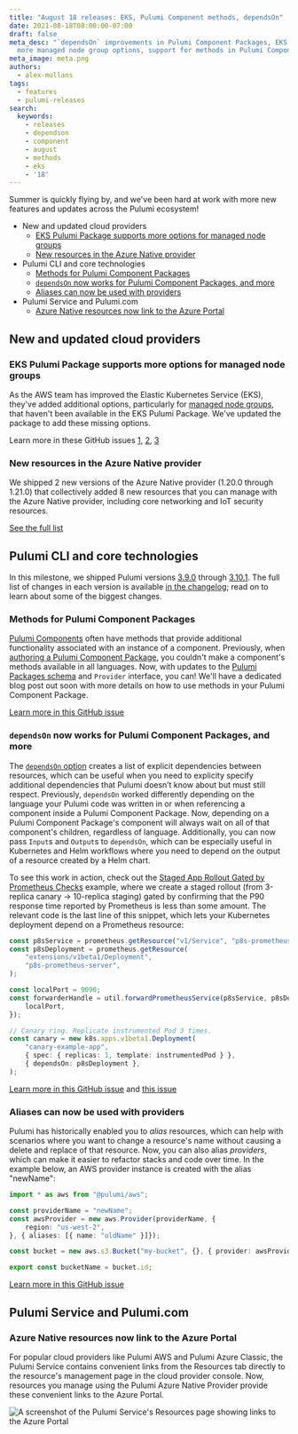 ```yaml
---
title: "August 18 releases: EKS, Pulumi Component methods, dependsOn"
date: 2021-08-18T08:00:00-07:00
draft: false
meta_desc: "`dependsOn` improvements in Pulumi Component Packages, EKS Package with
  more managed node group options, support for methods in Pulumi Component Packages"
meta_image: meta.png
authors:
  - alex-mullans
tags:
  - features
  - pulumi-releases
search:
  keywords:
    - releases
    - dependson
    - component
    - august
    - methods
    - eks
    - '18'
---
```


Summer is quickly flying by, and we've been hard at work with more new features and updates across the Pulumi ecosystem!

- New and updated cloud providers
  - [EKS Pulumi Package supports more options for managed node groups](/blog/pulumi-release-notes-m60#eks-pulumi-package-supports-more-options-for-managed-node-groups)
  - [New resources in the Azure Native provider](/blog/pulumi-release-notes-m60#new-resources-in-the-azure-native-provider)
- Pulumi CLI and core technologies
  - [Methods for Pulumi Component Packages](/blog/pulumi-release-notes-m60#methods-for-pulumi-component-packages)
  - [`dependsOn` now works for Pulumi Component Packages, and more](/blog/pulumi-release-notes-m60#dependson-now-works-for-pulumi-component-packages-and-more)
  - [Aliases can now be used with providers](/blog/pulumi-release-notes-m60#aliases-can-now-be-used-with-providers)
- Pulumi Service and Pulumi.com
  - [Azure Native resources now link to the Azure Portal](/blog/pulumi-release-notes-m60#azure-native-resources-now-link-to-the-azure-portal)

<!--more-->

## New and updated cloud providers

### EKS Pulumi Package supports more options for managed node groups

As the AWS team has improved the Elastic Kubernetes Service (EKS), they've added additional options, particularly for [managed node groups](https://aws.amazon.com/about-aws/whats-new/2021/05/amazon-eks-managed-node-groups-adds-support-kubernetes-node-taints/), that haven't been available in the EKS Pulumi Package. We've updated the package to add these missing options.

Learn more in these GitHub issues [1](https://github.com/pulumi/pulumi-eks/issues/612), [2](https://github.com/pulumi/pulumi-eks/issues/565), [3](https://github.com/pulumi/pulumi-eks/issues/583)

### New resources in the Azure Native provider

We shipped 2 new versions of the Azure Native provider (1.20.0 through 1.21.0) that collectively added 8 new resources that you can manage with the Azure Native provider, including core networking and IoT security resources.

[See the full list](https://github.com/pulumi/pulumi-azure-native/blob/master/CHANGELOG_OLD.md#1210-2021-08-12)

## Pulumi CLI and core technologies

In this milestone, we shipped Pulumi versions [3.9.0](https://github.com/pulumi/pulumi/releases/tag/v3.9.0) through [3.10.1](https://github.com/pulumi/pulumi/releases/tag/v3.10.1). The full list of changes in each version is available [in the changelog](https://github.com/pulumi/pulumi/releases); read on to learn about some of the biggest changes.

### Methods for Pulumi Component Packages

[Pulumi Components](/docs/concepts/resources#components) often have methods that provide additional functionality associated with an instance of a component. Previously, when [authoring a Pulumi Component Package](/docs/iac/packages-and-automation/pulumi-packages/debugging-provider-packages/), you couldn't make a component's methods available in all languages. Now, with updates to the [Pulumi Packages schema](/docs/iac/packages-and-automation/pulumi-packages/schema/) and `Provider` interface, you can! We'll have a dedicated blog post out soon with more details on how to use methods in your Pulumi Component Package.

[Learn more in this GitHub issue](https://github.com/pulumi/pulumi/issues/7072)

### `dependsOn` now works for Pulumi Component Packages, and more

The [`dependsOn` option](/docs/concepts/resources#dependson) creates a list of explicit dependencies between resources, which can be useful when you need to explicity specify additional dependencies that Pulumi doesn’t know about but must still respect. Previously, `dependsOn` worked differently depending on the language your Pulumi code was written in or when referencing a component inside a Pulumi Component Package. Now, depending on a Pulumi Component Package's component will always wait on all of that component's children, regardless of language. Additionally, you can now pass `Input`s and `Output`s to `dependsOn`, which can be especially useful in Kubernetes and Helm workflows where you need to depend on the output of a resource created by a Helm chart.

To see this work in action, check out the [Staged App Rollout Gated by Prometheus Checks](https://github.com/pulumi/examples/tree/ca40203279f393c0c159dadcadc97c6007122997/kubernetes-ts-staged-rollout-with-prometheus) example, where we create a staged rollout (from 3-replica canary -> 10-replica staging) gated by confirming that the P90 response time reported by Prometheus is less than some amount. The relevant code is the last line of this snippet, which lets your Kubernetes deployment depend on a Prometheus resource:

```typescript
const p8sService = prometheus.getResource("v1/Service", "p8s-prometheus-server");
const p8sDeployment = prometheus.getResource(
    "extensions/v1beta1/Deployment",
    "p8s-prometheus-server",
);

const localPort = 9090;
const forwarderHandle = util.forwardPrometheusService(p8sService, p8sDeployment, {
    localPort,
});

// Canary ring. Replicate instrumented Pod 3 times.
const canary = new k8s.apps.v1beta1.Deployment(
    "canary-example-app",
    { spec: { replicas: 1, template: instrumentedPod } },
    { dependsOn: p8sDeployment },
);
```

[Learn more in this GitHub issue](https://github.com/pulumi/pulumi/issues/7542) and [this issue](https://github.com/pulumi/pulumi/issues/5642)

### Aliases can now be used with providers

Pulumi has historically enabled you to _alias_ resources, which can help with scenarios where you want to change a resource's name without causing a delete and replace of that resource. Now, you can also alias _providers_, which can make it easier to refactor stacks and code over time. In the example below, an AWS provider instance is created with the alias "newName":

```typescript
import * as aws from "@pulumi/aws";

const providerName = "newName";
const awsProvider = new aws.Provider(providerName, {
    region: "us-west-2",
}, { aliases: [{ name: "oldName" }]});

const bucket = new aws.s3.Bucket("my-bucket", {}, { provider: awsProvider });

export const bucketName = bucket.id;
```

[Learn more in this GitHub issue](https://github.com/pulumi/pulumi/issues/3979)

## Pulumi Service and Pulumi.com

### Azure Native resources now link to the Azure Portal

For popular cloud providers like Pulumi AWS and Pulumi Azure Classic, the Pulumi Service contains convenient links from the Resources tab directly to the resource's management page in the cloud provider console. Now, resources you manage using the Pulumi Azure Native Provider provide these convenient links to the Azure Portal.

![A screenshot of the Pulumi Service's Resources page showing links to the Azure Portal](azure-native-portal-links.png)

